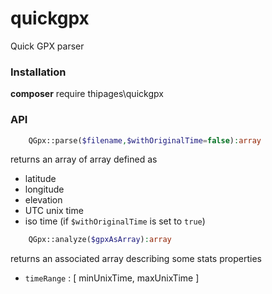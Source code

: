# quickgpx
Quick GPX parser

### Installation
**composer** require thipages\quickgpx

### API
```php
    QGpx::parse($filename,$withOriginalTime=false):array
```
returns an array of array defined as
- latitude
- longitude
- elevation
- UTC unix time
- iso time (if `$withOriginalTime` is set to `true`)

```php
    QGpx::analyze($gpxAsArray):array
```
returns an associated array describing some stats properties
- `timeRange` : [ minUnixTime, maxUnixTime ]
